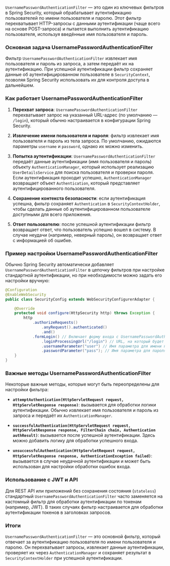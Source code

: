 `UsernamePasswordAuthenticationFilter` — это один из ключевых фильтров в Spring Security, который обрабатывает аутентификацию пользователей по имени пользователя и паролю. Этот фильтр перехватывает HTTP-запросы с данными аутентификации (чаще всего на основе POST-запроса) и пытается выполнить аутентификацию пользователя, используя введённые имя пользователя и пароль.

### Основная задача UsernamePasswordAuthenticationFilter

Фильтр `UsernamePasswordAuthenticationFilter` извлекает имя пользователя и пароль из запроса, а затем передаёт их на аутентификацию. При успешной аутентификации фильтр сохраняет данные об аутентифицированном пользователе в `SecurityContext`, позволяя Spring Security использовать их для контроля доступа в дальнейшем.

### Как работает UsernamePasswordAuthenticationFilter

1. **Перехват запроса**: `UsernamePasswordAuthenticationFilter` перехватывает запрос на указанный URL-адрес (по умолчанию — `/login`), который обычно настраивается в конфигурации Spring Security.
   
2. **Извлечение имени пользователя и пароля**: фильтр извлекает имя пользователя и пароль из тела запроса. По умолчанию, ожидаются параметры `username` и `password`, однако их можно изменить.

3. **Попытка аутентификации**: `UsernamePasswordAuthenticationFilter` передаёт данные аутентификации (имя пользователя и пароль) объекту `AuthenticationManager`, который использует реализацию `UserDetailsService` для поиска пользователя и проверки пароля. Если аутентификация проходит успешно, `AuthenticationManager` возвращает объект `Authentication`, который представляет аутентифицированного пользователя.

4. **Сохранение контекста безопасности**: если аутентификация успешна, фильтр сохраняет `Authentication` в `SecurityContextHolder`, чтобы сделать данные об аутентифицированном пользователе доступными для всего приложения.

5. **Ответ пользователю**: после успешной аутентификации фильтр возвращает ответ, что пользователь успешно вошел в систему. В случае неудачи (например, неверный пароль), он возвращает ответ с информацией об ошибке.

### Пример настройки UsernamePasswordAuthenticationFilter

Обычно Spring Security автоматически добавляет `UsernamePasswordAuthenticationFilter` в цепочку фильтров при настройке стандартной аутентификации, но при необходимости можно задать его настройки вручную:

```java
@Configuration
@EnableWebSecurity
public class SecurityConfig extends WebSecurityConfigurerAdapter {

    @Override
    protected void configure(HttpSecurity http) throws Exception {
        http
            .authorizeRequests()
                .anyRequest().authenticated()
                .and()
            .formLogin() // Включает форму входа с UsernamePasswordAuthenticationFilter
                .loginProcessingUrl("/login") // URL, на который будет обрабатываться фильтр
                .usernameParameter("user") // Имя параметра для имени пользователя
                .passwordParameter("pass"); // Имя параметра для пароля
    }
}
```

### Важные методы UsernamePasswordAuthenticationFilter

Некоторые важные методы, которые могут быть переопределены для настройки фильтра:

- **`attemptAuthentication(HttpServletRequest request, HttpServletResponse response)`**: вызывается для обработки логики аутентификации. Обычно извлекает имя пользователя и пароль из запроса и передаёт их `AuthenticationManager`.

- **`successfulAuthentication(HttpServletRequest request, HttpServletResponse response, FilterChain chain, Authentication authResult)`**: вызывается после успешной аутентификации. Здесь можно добавить логику для обработки успешного входа.

- **`unsuccessfulAuthentication(HttpServletRequest request, HttpServletResponse response, AuthenticationException failed)`**: вызывается в случае неудачной аутентификации и может быть использован для настройки обработки ошибок входа.

### Использование с JWT и API

Для REST API или приложений без сохранения состояния (`stateless`) стандартный `UsernamePasswordAuthenticationFilter` часто заменяется на кастомный фильтр для обработки аутентификации по токенам (например, JWT). В таких случаях фильтр настраивается для обработки аутентификации токенов в заголовках запросов.

### Итоги

`UsernamePasswordAuthenticationFilter` — это основной фильтр, который отвечает за аутентификацию пользователя по имени пользователя и паролю. Он перехватывает запросы, извлекает данные аутентификации, проверяет их через `AuthenticationManager` и сохраняет результат в `SecurityContextHolder` при успешной аутентификации.